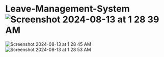   # Leave-Management-System![Screenshot 2024-08-13 at 1 28 39 AM](https://github.com/user-attachments/assets/d88e911e-0028-4599-9b20-792ed0509122)
![Screenshot 2024-08-13 at 1 28 45 AM](https://github.com/user-attachments/assets/852dad03-4f11-4658-b78a-4eae686b49e8)
![Screenshot 2024-08-13 at 1 28 53 AM](https://github.com/user-attachments/assets/9e02e22c-e979-4353-aa5d-f1dbf46e8df3)

